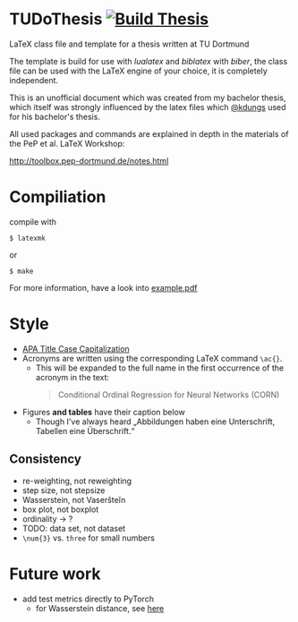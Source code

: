 # TUDoThesis [![Build Thesis](https://github.com/maxnoe/tudothesis/actions/workflows/build.yml/badge.svg)](https://github.com/maxnoe/tudothesis/actions/workflows/build.yml)

LaTeX class file and template for a thesis written at TU Dortmund

The template is build for use with _lualatex_ and _biblatex_ with _biber_,
the class file can be used with the LaTeX engine of your choice, it is completely independent.

This is an unofficial document which was created from my bachelor thesis, which itself
was strongly influenced by the latex files which [@kdungs](https://github.com/kdungs) used for his bachelor's thesis.

All used packages and commands are explained
in depth in the materials of the PeP et al. LaTeX Workshop:

http://toolbox.pep-dortmund.de/notes.html


# Compiliation

compile with
```
$ latexmk
```

or
```
$ make
```

For more information, have a look into [example.pdf](https://github.com/maxnoe/TuDoThesis/blob/master/example.pdf)

# Style
- [APA Title Case Capitalization](https://apastyle.apa.org/style-grammar-guidelines/capitalization/title-case)
- Acronyms are written using the corresponding LaTeX command `\ac{}`.
  - This will be expanded to the full name in the first occurrence of the acronym in the text:
    > Conditional Ordinal Regression for Neural Networks (CORN)
- Figures **and tables** have their caption below
  - Though I've always heard „Abbildungen haben eine Unterschrift, Tabellen eine Überschrift.“

## Consistency
- re-weighting, not reweighting
- step size, not stepsize
- Wasserstein, not Vaseršteĭn
- box plot, not boxplot
- ordinality → ?
- TODO: data set, not dataset
- `\num{3}` vs. `three` for small numbers


# Future work
- add test metrics directly to PyTorch
  - for Wasserstein distance, see [here](https://github.com/t-vi/pytorch-tvmisc/blob/master/wasserstein-distance/Pytorch_Wasserstein.ipynb)
